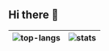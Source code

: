 ## Hi there 👋


| ![top-langs](https://github-readme-stats.vercel.app/api/top-langs/?username=talhavawda&layout=compact&theme=github_dark&langs_count=10&hide=pascal) | ![stats](https://github-readme-stats.vercel.app/api?username=talhavawda&include_all_commits=true&show_icons=true&theme=github_dark&count_private=true) |
| --- | --- |

<!--
**talhavawda/talhavawda** is a ✨ _special_ ✨ repository because its `README.md` (this file) appears on your GitHub profile.

Here are some ideas to get you started:

- 🔭 I’m currently working on ...
- 🌱 I’m currently learning ...
- 👯 I’m looking to collaborate on ...
- 🤔 I’m looking for help with ...
- 💬 Ask me about ...
- 📫 How to reach me: ...
- 😄 Pronouns: ...
- ⚡ Fun fact: ...
-->
